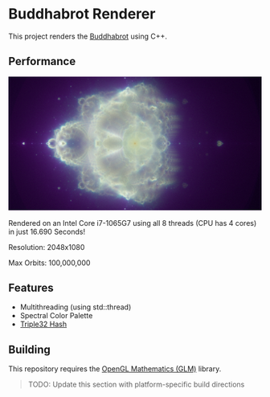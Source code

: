 # Buddhabrot Renderer

This project renders the [Buddhabrot](https://en.wikipedia.org/wiki/Buddhabrot) using C++.

## Performance

![Render of the Buddhabrot](buddhabrot.png)

Rendered on an Intel Core i7-1065G7 using all 8 threads (CPU has 4 cores) in just 16.690 Seconds!

Resolution: 2048x1080

Max Orbits: 100,000,000

## Features

- Multithreading (using std::thread)
- Spectral Color Palette
- [Triple32 Hash](https://nullprogram.com/blog/2018/07/31/)

## Building

This repository requires the [OpenGL Mathematics (GLM)](https://github.com/g-truc/glm) library.

> TODO: Update this section with platform-specific build directions
